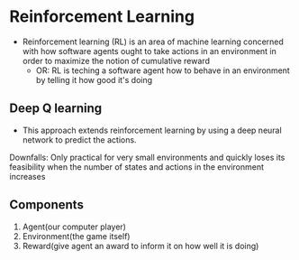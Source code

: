 # Reinforcement Learning
- Reinforcement learning (RL) is an area of machine learning concerned with how software agents ought to take actions in an environment in order to maximize the notion of cumulative reward
    - OR: RL is teching a software agent how to behave in an environment by telling   it how good it's doing

## Deep Q learning
- This approach extends reinforcement learning by using a deep neural network to predict the actions.

Downfalls: Only practical for very small environments and quickly loses its feasibility when the number of states and actions in the environment increases

## Components
1. Agent(our computer player)
2. Environment(the game itself)
3. Reward(give agent an award to inform it on how well it is doing)